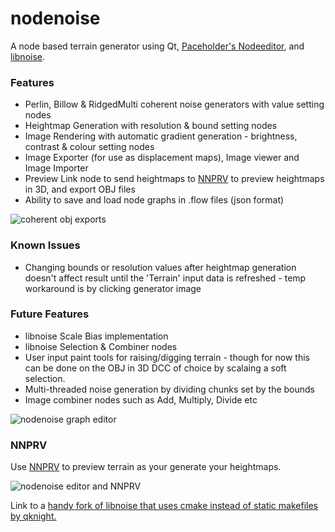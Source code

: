 # nodenoise

A node based terrain generator using Qt, [Paceholder's Nodeeditor](https://github.com/paceholder/nodeeditor), and [libnoise](http://libnoise.sourceforge.net/index.html).

### Features

* Perlin, Billow & RidgedMulti coherent noise generators with value setting nodes
* Heightmap Generation with resolution & bound setting nodes
* Image Rendering with automatic gradient generation - brightness, contrast & colour setting nodes
* Image Exporter (for use as displacement maps), Image viewer and Image Importer
* Preview Link node to send heightmaps to [NNPRV](https://github.com/aarondemolder/NNPRV) to preview heightmaps in 3D, and export OBJ files
* Ability to save and load node graphs in .flow files (json format)

![coherent obj exports](https://i.imgur.com/YQU32K9.png)

### Known Issues

* Changing bounds or resolution values after heightmap generation doesn't affect result until the 'Terrain' input data is refreshed - temp workaround is by clicking generator image

### Future Features

* libnoise Scale Bias implementation
* libnoise Selection & Combiner nodes
* User input paint tools for raising/digging terrain - though for now this can be done on the OBJ in 3D DCC of choice by scalaing a soft selection.
* Multi-threaded noise generation by dividing chunks set by the bounds
* Image combiner nodes such as Add, Multiply, Divide etc

![nodenoise graph editor](https://i.imgur.com/OIOE8md.jpg)

### NNPRV

Use [NNPRV](https://github.com/aarondemolder/NNPRV) to preview terrain as your generate your heightmaps.

![nodenoise editor and NNPRV](https://i.imgur.com/Kzemjit.jpg)

Link to a [handy fork of libnoise that uses cmake instead of static makefiles by qknight.](https://github.com/qknight/libnoise)

